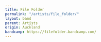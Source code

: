 ```yaml
---
title: File Folder
permalink: "/artists/file_folder/"
layout: band
parent: Artists
origin: Auckland
bandcamp: https://filefolder.bandcamp.com/
---
```


